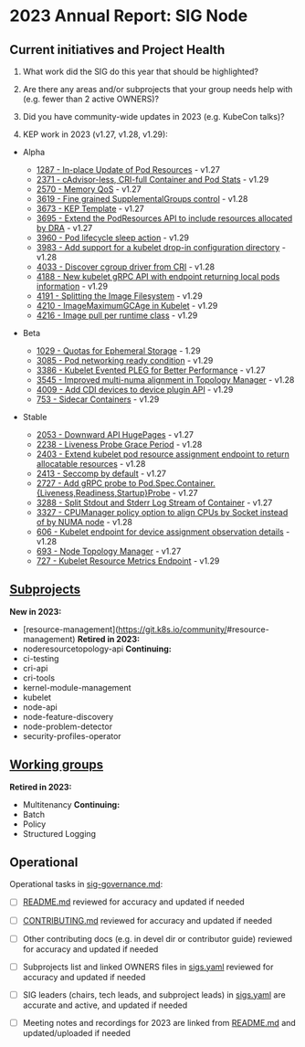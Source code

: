 # 2023 Annual Report: SIG Node

## Current initiatives and Project Health

1. What work did the SIG do this year that should be highlighted?

<!--
   Some example items that might be worth highlighting:
   - Major KEP advancement
   - Important initiatives that aren't tracked via KEPs
   - Paying down significant tech debt
   - Governance and leadership changes
-->

2. Are there any areas and/or subprojects that your group needs help with (e.g. fewer than 2 active OWNERS)?

<!--
   Note: This list is generated from the KEP metadata in kubernetes/enhancements repository.
      If you find any discrepancy in the generated list here, please check the KEP metadata.
      Please raise an issue in kubernetes/community, if the KEP metadata is correct but the generated list is incorrect.
-->

3. Did you have community-wide updates in 2023 (e.g. KubeCon talks)?

<!--
  Examples include links to email, slides, or recordings.
-->

4. KEP work in 2023 (v1.27, v1.28, v1.29):

  - Alpha
    - [1287 - In-place Update of Pod Resources](https://github.com/kubernetes/enhancements/tree/master/keps/sig-node/1287-in-place-update-pod-resources) - v1.27
    - [2371 - cAdvisor-less, CRI-full Container and Pod Stats](https://github.com/kubernetes/enhancements/tree/master/keps/sig-node/2371-cri-pod-container-stats) - v1.29
    - [2570 - Memory QoS](https://github.com/kubernetes/enhancements/tree/master/keps/sig-node/2570-memory-qos) - v1.27
    - [3619 - Fine grained SupplementalGroups control](https://github.com/kubernetes/enhancements/tree/master/keps/sig-node/3619-supplemental-groups-policy) - v1.28
    - [3673 - KEP Template](https://github.com/kubernetes/enhancements/tree/master/keps/sig-node/3673-kubelet-parallel-image-pull-limit) - v1.27
    - [3695 - Extend the PodResources API to include resources allocated by DRA](https://github.com/kubernetes/enhancements/tree/master/keps/sig-node/3695-pod-resources-for-dra) - v1.27
    - [3960 - Pod lifecycle sleep action](https://github.com/kubernetes/enhancements/tree/master/keps/sig-node/3960-pod-lifecycle-sleep-action) - v1.29
    - [3983 - Add support for a kubelet drop-in configuration directory](https://github.com/kubernetes/enhancements/tree/master/keps/sig-node/3983-drop-in-configuration) - v1.28
    - [4033 - Discover cgroup driver from CRI](https://github.com/kubernetes/enhancements/tree/master/keps/sig-node/4033-group-driver-detection-over-cri) - v1.28
    - [4188 - New kubelet gRPC API with endpoint returning local pods information](https://github.com/kubernetes/enhancements/tree/master/keps/sig-node/4188-kubelet-pod-readiness-api) - v1.29
    - [4191 - Splitting the Image Filesystem](https://github.com/kubernetes/enhancements/tree/master/keps/sig-node/4191-split-image-filesystem) - v1.29
    - [4210 - ImageMaximumGCAge in Kubelet](https://github.com/kubernetes/enhancements/tree/master/keps/sig-node/4210-max-image-gc-age) - v1.29
    - [4216 - Image pull per runtime class](https://github.com/kubernetes/enhancements/tree/master/keps/sig-node/4216-image-pull-per-runtime-class) - v1.29

  - Beta
    - [1029 - Quotas for Ephemeral Storage](https://github.com/kubernetes/enhancements/tree/master/keps/sig-node/1029-ephemeral-storage-quotas) - 1.29
    - [3085 - Pod networking ready condition](https://github.com/kubernetes/enhancements/tree/master/keps/sig-node/3085-pod-conditions-for-starting-completition-of-sandbox-creation) - v1.29
    - [3386 - Kubelet Evented PLEG for Better Performance](https://github.com/kubernetes/enhancements/tree/master/keps/sig-node/3386-kubelet-evented-pleg) - v1.27
    - [3545 - Improved multi-numa alignment in Topology Manager](https://github.com/kubernetes/enhancements/tree/master/keps/sig-node/3545-improved-multi-numa-alignment) - v1.28
    - [4009 - Add CDI devices to device plugin API](https://github.com/kubernetes/enhancements/tree/master/keps/sig-node/4009-add-cdi-devices-to-device-plugin-api) - v1.29
    - [753 - Sidecar Containers](https://github.com/kubernetes/enhancements/tree/master/keps/sig-node/753-sidecar-containers) - v1.29

  - Stable
    - [2053 - Downward API HugePages](https://github.com/kubernetes/enhancements/tree/master/keps/sig-node/2053-downward-api-hugepages) - v1.27
    - [2238 - Liveness Probe Grace Period](https://github.com/kubernetes/enhancements/tree/master/keps/sig-node/2238-liveness-probe-grace-period) - v1.28
    - [2403 - Extend kubelet pod resource assignment endpoint to return allocatable resources](https://github.com/kubernetes/enhancements/tree/master/keps/sig-node/2403-pod-resources-allocatable-resources) - v1.28
    - [2413 - Seccomp by default](https://github.com/kubernetes/enhancements/tree/master/keps/sig-node/2413-seccomp-by-default) - v1.27
    - [2727 - Add gRPC probe to Pod.Spec.Container.{Liveness,Readiness,Startup}Probe](https://github.com/kubernetes/enhancements/tree/master/keps/sig-node/2727-grpc-probe) - v1.27
    - [3288 - Split Stdout and Stderr Log Stream of Container](https://github.com/kubernetes/enhancements/tree/master/keps/sig-node/3288-separate-stdout-from-stderr) - v1.27
    - [3327 - CPUManager policy option to align CPUs by Socket instead of by NUMA node](https://github.com/kubernetes/enhancements/tree/master/keps/sig-node/3327-align-by-socket) - v1.28
    - [606 - Kubelet endpoint for device assignment observation details](https://github.com/kubernetes/enhancements/tree/master/keps/sig-node/606-compute-device-assignment) - v1.28
    - [693 - Node Topology Manager](https://github.com/kubernetes/enhancements/tree/master/keps/sig-node/693-topology-manager) - v1.27
    - [727 - Kubelet Resource Metrics Endpoint](https://github.com/kubernetes/enhancements/tree/master/keps/sig-node/727-resource-metrics-endpoint) - v1.29

## [Subprojects](https://git.k8s.io/community/sig-node#subprojects)


**New in 2023:**
  - [resource-management](https://git.k8s.io/community/<no value>#resource-management)
**Retired in 2023:**
  - noderesourcetopology-api
**Continuing:**
  - ci-testing
  - cri-api
  - cri-tools
  - kernel-module-management
  - kubelet
  - node-api
  - node-feature-discovery
  - node-problem-detector
  - security-profiles-operator

## [Working groups](https://git.k8s.io/community/sig-node#working-groups)

**Retired in 2023:**
 - Multitenancy
**Continuing:**
 - Batch
 - Policy
 - Structured Logging

## Operational

Operational tasks in [sig-governance.md]:
- [ ] [README.md] reviewed for accuracy and updated if needed
- [ ] [CONTRIBUTING.md] reviewed for accuracy and updated if needed
- [ ] Other contributing docs (e.g. in devel dir or contributor guide) reviewed for accuracy and updated if needed
- [ ] Subprojects list and linked OWNERS files in [sigs.yaml] reviewed for accuracy and updated if needed
- [ ] SIG leaders (chairs, tech leads, and subproject leads) in [sigs.yaml] are accurate and active, and updated if needed
- [ ] Meeting notes and recordings for 2023 are linked from [README.md] and updated/uploaded if needed


[CONTRIBUTING.md]: https://git.k8s.io/community/sig-node/CONTRIBUTING.md
[sig-governance.md]: https://git.k8s.io/community/committee-steering/governance/sig-governance.md
[README.md]: https://git.k8s.io/community/sig-node/README.md
[sigs.yaml]: https://git.k8s.io/community/sigs.yaml
[devel]: https://git.k8s.io/community/contributors/devel/README.md
